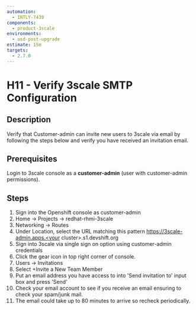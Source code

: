 ```yaml
---
automation:
  - INTLY-7439
components:
  - product-3scale
environments:
  - osd-post-upgrade
estimate: 15m
targets:
  - 2.7.0
---
```


# H11 - Verify 3scale SMTP Configuration

## Description

Verify that Customer-admin can invite new users to 3scale via email by following the steps below and verify you have received an invitation email.

## Prerequisites

Login to 3scale console as a **customer-admin** (user with customer-admin permissions).

## Steps

1. Sign into the Openshift console as customer-admin
2. Home -> Projects -> redhat-rhmi-3scale
3. Networking -> Routes
4. Under Location, select the URL matching this pattern https://3scale-admin.apps.<your cluster>.s1.devshift.org
5. Sign into 3scale via single sign on option using customer-admin credentials
6. Click the gear icon in top right corner of console.
7. Users -> Invitations
8. Select +Invite a New Team Member
9. Put an email address you have access to into 'Send invitation to' input box and press 'Send'
10. Check your email account to see if you receive an email ensuring to check your spam/junk mail.
11. The email could take up to 80 minutes to arrive so recheck periodically.
